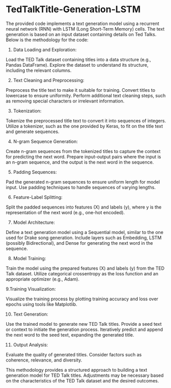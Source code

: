 # TedTalkTitle-Generation-LSTM

The provided code implements a text generation model using a recurrent neural network (RNN) with LSTM (Long Short-Term Memory) cells. The text generation is based on an input dataset containing details on Ted Talks. Below is the methodology for the code:

1. Data Loading and Exploration:

Load the TED Talk dataset containing titles into a data structure (e.g., Pandas DataFrame).
Explore the dataset to understand its structure, including the relevant columns.

2. Text Cleaning and Preprocessing:

Preprocess the title text to make it suitable for training.
Convert titles to lowercase to ensure uniformity.
Perform additional text cleaning steps, such as removing special characters or irrelevant information.

3. Tokenization:

Tokenize the preprocessed title text to convert it into sequences of integers.
Utilize a tokenizer, such as the one provided by Keras, to fit on the title text and generate sequences.

4. N-gram Sequence Generation:

Create n-gram sequences from the tokenized titles to capture the context for predicting the next word.
Prepare input-output pairs where the input is an n-gram sequence, and the output is the next word in the sequence.

5. Padding Sequences:

Pad the generated n-gram sequences to ensure uniform length for model input.
Use padding techniques to handle sequences of varying lengths.

6. Feature-Label Splitting:

Split the padded sequences into features (X) and labels (y), where y is the representation of the next word (e.g., one-hot encoded).

7. Model Architecture:

Define a text generation model using a Sequential model, similar to the one used for Drake song generation.
Include layers such as Embedding, LSTM (possibly Bidirectional), and Dense for generating the next word in the sequence.

8. Model Training:

Train the model using the prepared features (X) and labels (y) from the TED Talk dataset.
Utilize categorical crossentropy as the loss function and an appropriate optimizer (e.g., Adam).

9.Training Visualization:

Visualize the training process by plotting training accuracy and loss over epochs using tools like Matplotlib.

10. Text Generation:

Use the trained model to generate new TED Talk titles.
Provide a seed text or context to initiate the generation process.
Iteratively predict and append the next word to the seed text, expanding the generated title.

11. Output Analysis:

Evaluate the quality of generated titles.
Consider factors such as coherence, relevance, and diversity.

This methodology provides a structured approach to building a text generation model for TED Talk titles. Adjustments may be necessary based on the characteristics of the TED Talk dataset and the desired outcomes.
